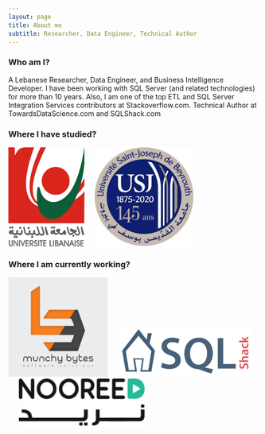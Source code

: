 ```yaml
---
layout: page
title: About me
subtitle: Researcher, Data Engineer, Technical Author
---
```


### Who am I?

A Lebanese Researcher, Data Engineer, and Business Intelligence Developer.
I have been working with SQL Server (and related technologies) for more than 10 years. Also, I am one of the top ETL and SQL Server Integration Services contributors at Stackoverflow.com. Technical Author at TowardsDataScience.com and SQLShack.com

### Where I have studied?

<img href="https://ul.edu.lb" src= "/assets/img/aboutme/lu.png" height="200pt">&nbsp;&nbsp;&nbsp;&nbsp;&nbsp;<img href="https://usj.edu.lb" src= "/assets/img/aboutme/usj.jpg" height="200pt">

### Where I am currently working?

<img href ="https://munchybytes.com" src= "/assets/img/mblogo.jpg" height="200pt" width="200pt">&nbsp;&nbsp;&nbsp;&nbsp;&nbsp;<img href="https://sqlshack.com" src= "/assets/img/aboutme/sqlshack.png" height="100pt">&nbsp;&nbsp;&nbsp;&nbsp;&nbsp;<img href="https://nooreedconnect.getbee.com/" src= "/assets/img/aboutme/nooreed.png" height="100pt">
